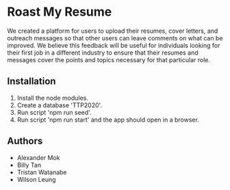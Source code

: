 # Roast My Resume

We created a platform for users to upload their resumes, cover letters, and outreach messages so that other users can leave comments on what can be improved. We believe this feedback will be useful for individuals looking for their first job in a different industry to ensure that their resumes and messages cover the points and topics necessary for that particular role.

## Installation

1. Install the node modules.
2. Create a database 'TTP2020'.
3. Run script 'npm run seed'.
4. Run script 'npm run start' and the app should open in a browser.

## Authors
* Alexander Mok
* Billy Tan
* Tristan Watanabe
* Wilson Leung

